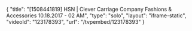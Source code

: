 {
    "title": "[1508441819] HSN | Clever Carriage Company Fashions & Accessories 10.18.2017 - 02 AM",
    "type": "solo",
    "layout": "iframe-static",
    "videoId": "123178393",
    "url": "\/tvpembed\/123178393"
}